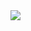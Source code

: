 <img src="https://capsule-render.vercel.app/api?type=waving&color=#F5A9E1&height=200&section=header&text=hyesoo's Github&fontSize=70" />

<!--
**shyesoo/shyesoo** is a ✨ _special_ ✨ repository because its `README.md` (this file) appears on your GitHub profile.

Here are some ideas to get you started:

- 🔭 I’m currently working on ...
- 🌱 I’m currently learning ...
- 👯 I’m looking to collaborate on ...
- 🤔 I’m looking for help with ...
- 💬 Ask me about ...
- 📫 How to reach me: ...
- 😄 Pronouns: ...
- ⚡ Fun fact: ...
-->
